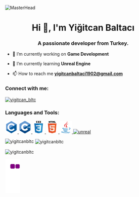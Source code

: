 ![MasterHead](https://www.donanimhaber.com/images/images/haber/159110/src/en-populer-programlama-dilleri-belli-oldu-zirve-yine-degismedi159110_0.jpg)
<h1 align="center">Hi 👋, I'm Yiğitcan Baltacı</h1>
<h3 align="center">A passionate developer from Turkey.</h3>

- 🔭 I’m currently working on **Game Development**

- 🌱 I’m currently learning **Unreal Engine**

- 📫 How to reach me **yigitcanbaltaci1902@gmail.com**

<h3 align="left">Connect with me:</h3>
<p align="left">
<a href="https://instagram.com/yigitcan_bltc" target="blank"><img align="center" src="https://raw.githubusercontent.com/rahuldkjain/github-profile-readme-generator/master/src/images/icons/Social/instagram.svg" alt="yigitcan_bltc" height="30" width="40" /></a>
</p>

<h3 align="left">Languages and Tools:</h3>
<p align="left"> <a href="https://www.cprogramming.com/" target="_blank" rel="noreferrer"> <img src="https://raw.githubusercontent.com/devicons/devicon/master/icons/c/c-original.svg" alt="c" width="40" height="40"/> </a> <a href="https://www.w3schools.com/cpp/" target="_blank" rel="noreferrer"> <img src="https://raw.githubusercontent.com/devicons/devicon/master/icons/cplusplus/cplusplus-original.svg" alt="cplusplus" width="40" height="40"/> </a> <a href="https://www.w3schools.com/css/" target="_blank" rel="noreferrer"> <img src="https://raw.githubusercontent.com/devicons/devicon/master/icons/css3/css3-original-wordmark.svg" alt="css3" width="40" height="40"/> </a> <a href="https://www.w3.org/html/" target="_blank" rel="noreferrer"> <img src="https://raw.githubusercontent.com/devicons/devicon/master/icons/html5/html5-original-wordmark.svg" alt="html5" width="40" height="40"/> </a> <a href="https://www.java.com" target="_blank" rel="noreferrer"> <img src="https://raw.githubusercontent.com/devicons/devicon/master/icons/java/java-original.svg" alt="java" width="40" height="40"/> </a> <a href="https://unrealengine.com/" target="_blank" rel="noreferrer"> <img src="https://raw.githubusercontent.com/kenangundogan/fontisto/036b7eca71aab1bef8e6a0518f7329f13ed62f6b/icons/svg/brand/unreal-engine.svg" alt="unreal" width="40" height="40"/> </a> </p>

<p><img align="left" src="https://github-readme-stats.vercel.app/api/top-langs?username=yigitcanbltc&show_icons=true&locale=en&layout=compact" alt="yigitcanbltc" /></p>

<p>&nbsp;<img align="center" src="https://github-readme-stats.vercel.app/api?username=yigitcanbltc&show_icons=true&locale=en" alt="yigitcanbltc" /></p>

<p><img align="center" src="https://github-readme-streak-stats.herokuapp.com/?user=yigitcanbltc&" alt="yigitcanbltc" /></p>


![snake gif](https://github.com/yigitcanbltc/yigitcanbltc/blob/output/github-contribution-grid-snake.gif)
